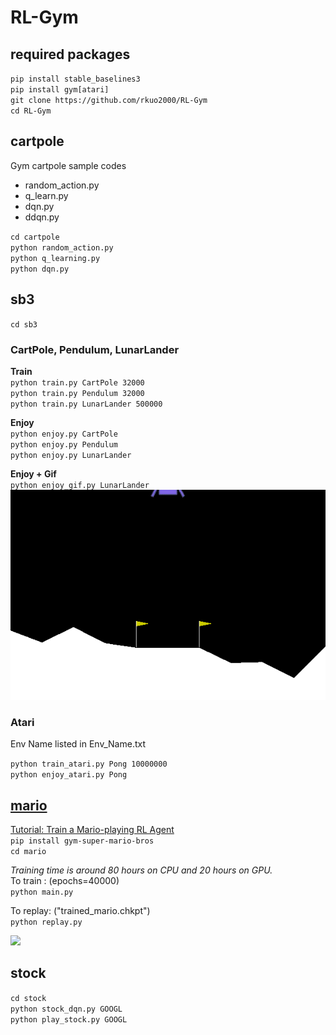 # RL-Gym

## required packages
`pip install stable_baselines3`<br>
`pip install gym[atari]`<br>
`git clone https://github.com/rkuo2000/RL-Gym`<br>
`cd RL-Gym`<br>

## cartpole 
Gym cartpole sample codes<br>
* random_action.py
* q_learn.py
* dqn.py
* ddqn.py

`cd cartpole`<br>
`python random_action.py`<br>
`python q_learning.py`<br>
`python dqn.py`<br>

## sb3
`cd sb3`<br>

### CartPole, Pendulum, LunarLander
**Train**<br>
`python train.py CartPole 32000`<br>
`python train.py Pendulum 32000`<br>
`python train.py LunarLander 500000`<br>

**Enjoy**<br>
`python enjoy.py CartPole`<br>
`python enjoy.py Pendulum`<br>
`python enjoy.py LunarLander`<br>
 
**Enjoy + Gif**<br>
`python enjoy_gif.py LunarLander`<br>
![](./assets/lunarlander.gif)

### Atari
Env Name listed in Env_Name.txt<br>

`python train_atari.py Pong 10000000`<br>
`python enjoy_atari.py Pong`<br>

## [mario](https://github.com/yuansongFeng/MadMario/)
[Tutorial: Train a Mario-playing RL Agent](https://pytorch.org/tutorials/intermediate/mario_rl_tutorial.html)<br>
`pip install gym-super-mario-bros`<br>
`cd mario`

*Training time is around 80 hours on CPU and 20 hours on GPU.*<br>
To train : (epochs=40000)<br>
`python main.py`

To replay: ("trained_mario.chkpt")<br>
`python replay.py`

![](https://pytorch.org/tutorials/_images/mario.gif)

## stock
`cd stock`<br>
`python stock_dqn.py GOOGL`<br>
`python play_stock.py GOOGL`<br>
